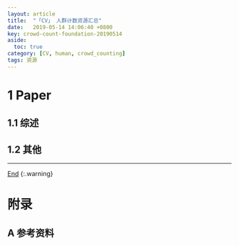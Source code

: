 ```yaml
---
layout: article
title:  "「CV」 人群计数资源汇总"
date:   2019-05-14 14:06:40 +0800
key: crowd-count-foundation-20190514
aside:
  toc: true
category: [CV, human, crowd_counting]
tags: 资源
---
```


<!--more-->

# 1 Paper  
## 1.1 综述  
## 1.2 其他


-------------------  
 [End]()
{:.warning}  


# 附录
## A 参考资料
